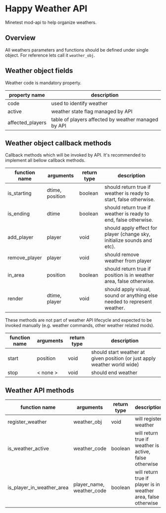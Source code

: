 Happy Weather API
===================
Minetest mod-api to help organize weathers.

Overview
------------
All weathers parameters and functions should be defined under single object. For reference lets call it `weather_obj`.

Weather object fields
-------
Weather code is mandatory property.

property name      | description
------------------ | ---------------------------------
code               | used to identify weather
active             | weather state flag managed by API
affected_players   | table of players affected by weather managed by API

Weather object callback methods
-------
Callback methods which will be invoked by API. It's recommended to implement all bellow callback methods.

function name | arguments       | return type | description
------------- | --------------- | ----------- | -----------
is_starting   | dtime, position | boolean     | should return true if weather is ready to start, false otherwise.
is_ending     | dtime           | boolean     | should return true if weather is ready to end, false otherwise.
add_player    | player          | void        | should apply effect for player (change sky, initialize sounds and etc).
remove_player | player          | void        | should remove weather from player 
in_area       | position        | boolean     | should return true if position is in weather area, false otherwise.
render        | dtime, player   | void        | should apply visual, sound or anything else needed to represent weather. 

These methods are not part of weather API lifecycle and expected to be invoked manually (e.g. weather commands, other weather related mods). 

function name | arguments | return type | description
------------- | --------- | ----------- | -----------
start         | position  | void        | should start weather at given position (or just apply weather world wide)
stop          | < none >  | void        | should end weather

Weather API methods
-------
function name     | arguments     | return type | description
----------------- | ------------- | ----------- | -----------
register_weather  | weather_obj   | void        | will register weather
is_weather_active | weather_code  | boolean     | will return true if weather is active, false otherwise
is_player_in_weather_area | player_name, weather_code  | boolean     | will return true if player is in weather area, false otherwise


